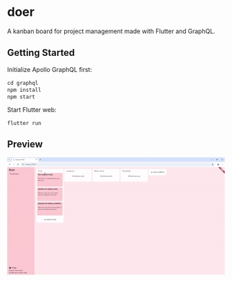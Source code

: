 # doer

A kanban board for project management made with Flutter and GraphQL.

## Getting Started

Initialize Apollo GraphQL first:
```
cd graphql
npm install
npm start
```

Start Flutter web:
```
flutter run
```

## Preview
![doer preview](https://raw.githubusercontent.com/Salvist/doer/master/preview/doer_preview.gif)

